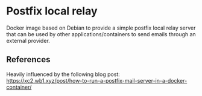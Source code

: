 # Postfix local relay

Docker image based on Debian to provide a simple postfix local relay server that can be used by other applications/containers to send emails through an external provider.

## References

Heavily influenced by the following blog post:
https://xc2.wb1.xyz/post/how-to-run-a-postfix-mail-server-in-a-docker-container/ 
